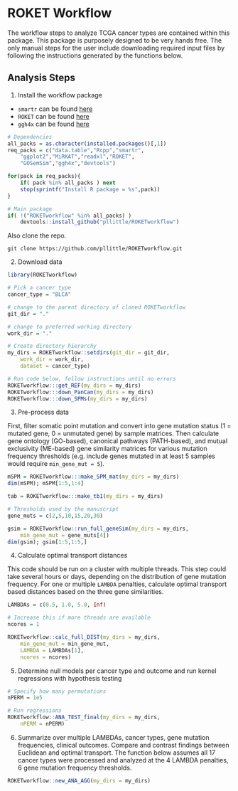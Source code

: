 # ROKET Workflow

The workflow steps to analyze TCGA cancer types are contained within this package. This package is purposely designed to be very hands free. The only manual steps for the user include downloading required input files by following the instructions generated by the functions below.

## Analysis Steps

1. Install the workflow package

* `smartr` can be found [here](https://github.com/pllittle/smartr)
* `ROKET` can be found [here](https://github.com/pllittle/ROKET)
* `ggh4x` can be found [here](https://github.com/teunbrand/ggh4x)

```R
# Dependencies
all_packs = as.character(installed.packages()[,1])
req_packs = c("data.table","Rcpp","smartr",
	"ggplot2","MiRKAT","readxl","ROKET",
	"GOSemSim","ggh4x","devtools")

for(pack in req_packs){
	if( pack %in% all_packs ) next
	stop(sprintf("Install R package = %s",pack))
}

# Main package
if( !("ROKETworkflow" %in% all_packs) )
	devtools::install_github("pllittle/ROKETworkflow")

```

Also clone the repo.

```Shell
git clone https://github.com/pllittle/ROKETworkflow.git
```

2. Download data

```R
library(ROKETworkflow)

# Pick a cancer type
cancer_type = "BLCA"

# change to the parent directory of cloned ROKETworkflow
git_dir = "."

# change to preferred working directory
work_dir = "."

# Create directory hierarchy
my_dirs = ROKETworkflow::setdirs(git_dir = git_dir,
	work_dir = work_dir,
	dataset = cancer_type)

# Run code below, follow instructions until no errors
ROKETworkflow:::get_REF(my_dirs = my_dirs)
ROKETworkflow:::down_PanCan(my_dirs = my_dirs)
ROKETworkflow:::down_SPMs(my_dirs = my_dirs)
```

3. Pre-process data

First, filter somatic point mutation and convert into gene mutation status (1 = mutated gene, 0 = unmutated gene) by sample matrices. Then calculate gene ontology (GO-based), canonical pathways (PATH-based), and mutual exclusivity (ME-based) gene similarity matrices for various mutation frequency thresholds (e.g. include genes mutated in at least 5 samples would require `min_gene_mut = 5`).

```R
mSPM = ROKETworkflow:::make_SPM_mat(my_dirs = my_dirs)
dim(mSPM); mSPM[1:5,1:4]

tab = ROKETworkflow:::make_tb1(my_dirs = my_dirs)

# Thresholds used by the manuscript
gene_muts = c(2,5,10,15,20,30)

gsim = ROKETworkflow::run_full_geneSim(my_dirs = my_dirs,
	min_gene_mut = gene_muts[4])
dim(gsim); gsim[1:5,1:5,]
```

4. Calculate optimal transport distances

This code should be run on a cluster with multiple threads. This step could take several hours or days, depending on the distribution of gene mutation frequency. For one or multiple `LAMBDA` penalties, calculate optimal transport based distances based on the three gene similarities.

```R
LAMBDAs = c(0.5, 1.0, 5.0, Inf)

# Increase this if more threads are available
ncores = 1

ROKETworkflow::calc_full_DIST(my_dirs = my_dirs,
	min_gene_mut = min_gene_mut,
	LAMBDA = LAMBDAs[1],
	ncores = ncores)
```

5. Determine null models per cancer type and outcome and run kernel regressions with hypothesis testing

```R
# Specify how many permutations
nPERM = 1e5

# Run regressions
ROKETworkflow::ANA_TEST_final(my_dirs = my_dirs,
	nPERM = nPERM)
```

6. Summarize over multiple LAMBDAs, cancer types, gene mutation frequencies, clinical outcomes. Compare and contrast findings between Euclidean and optimal transport. The function below assumes all 17 cancer types were processed and analyzed at the 4 LAMBDA penalties, 6 gene mutation frequency thresholds.

```R
ROKETworkflow::new_ANA_AGG(my_dirs = my_dirs)
```

